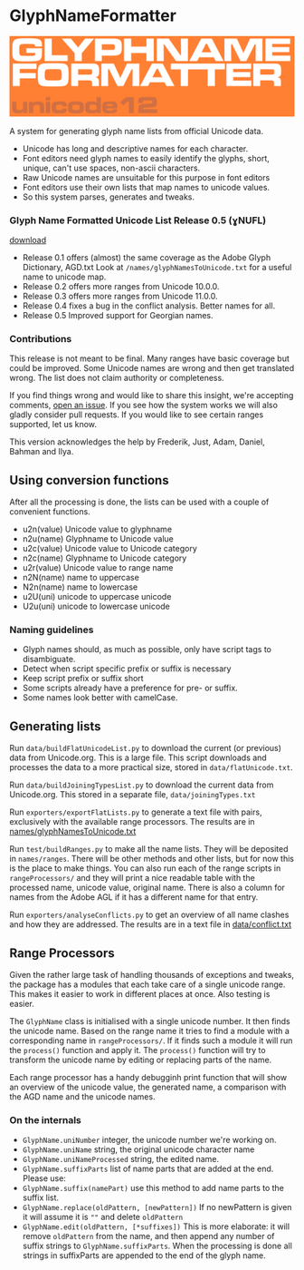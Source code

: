 # GlyphNameFormatter

![GlyphNameFormatter Banner](banner.png)

A system for generating glyph name lists from official Unicode data. 

* Unicode has long and descriptive names for each character.
* Font editors need glyph names to easily identify the glyphs, short, unique, can't use spaces, non-ascii characters.
* Raw Unicode names are unsuitable for this purpose in font editors
* Font editors use their own lists that map names to unicode values.
* So this system parses, generates and tweaks.

### Glyph Name Formatted Unicode List Release 0.5 (ɣNUFL)

[download](https://github.com/LettError/glyphNameFormatter/releases)

* Release 0.1 offers (almost) the same coverage as the Adobe Glyph Dictionary, AGD.txt
Look at `/names/glyphNamesToUnicode.txt` for a useful name to unicode map.
* Release 0.2 offers more ranges from Unicode 10.0.0.
* Release 0.3 offers more ranges from Unicode 11.0.0.
* Release 0.4 fixes a bug in the conflict analysis. Better names for all.
* Release 0.5 Improved support for Georgian names.

### Contributions

This release is not meant to be final. Many ranges have basic coverage but could be improved. Some Unicode names are wrong and then get translated wrong. The list does not claim authority or completeness. 

If you find things wrong and would like to share this insight, we're accepting comments, [open an issue](https://github.com/LettError/glyphNameFormatter/issues). If you see how the system works we will also gladly consider pull requests. If you would like to see certain ranges supported, let us know.

This version acknowledges the help by Frederik, Just, Adam, Daniel, Bahman and Ilya.

## Using conversion functions

After all the processing is done, the lists can be used with a couple of convenient functions.

* u2n(value) Unicode value to glyphname
* n2u(name) Glyphname to Unicode value
* u2c(value) Unicode value to Unicode category
* n2c(name) Glyphname to Unicode category
* u2r(value) Unicode value to range name
* n2N(name) name to uppercase
* N2n(name) name to lowercase
* u2U(uni) unicode to uppercase unicode
* U2u(uni) unicode to lowercase unicode

### Naming guidelines

* Glyph names should, as much as possible, only have script tags to disambiguate.
* Detect when script specific prefix or suffix is necessary
* Keep script prefix or suffix short
* Some scripts already have a preference for pre- or suffix.
* Some names look better with camelCase.

## Generating lists

Run `data/buildFlatUnicodeList.py` to download the current (or previous) data from Unicode.org. This is a large file. This script downloads and processes the data to a  more practical size, stored in `data/flatUnicode.txt`.

Run `data/buildJoiningTypesList.py` to download the current data from Unicode.org. This stored in a separate file, `data/joiningTypes.txt`

Run `exporters/exportFlatLists.py` to generate a text file with <name> <unicode> pairs, exclusively with the available range processors. The results are in [names/glyphNamesToUnicode.txt](https://github.com/LettError/glyphNameFormatter/blob/master/Lib/glyphNameFormatter/names/glyphNamesToUnicode.txt)

Run `test/buildRanges.py` to make all the name lists. They will be deposited in `names/ranges`. There will be other methods and other lists, but for now this is the place to make things.
You can also run each of the range scripts in `rangeProcessors/` and they will print a nice readable table with the processed name, unicode value, original name. There is also a column for names from the Adobe AGL if it has a different name for that entry. 

Run `exporters/analyseConflicts.py` to get an overview of all name clashes and how they are addressed. The results are in a text file in [data/conflict.txt](https://github.com/LettError/glyphNameFormatter/blob/master/Lib/glyphNameFormatter/data/conflict.txt)

## Range Processors

Given the rather large task of handling thousands of exceptions and tweaks, the package has a modules that each take care of a single unicode range. This makes it easier to work in different places at once. Also testing is easier.

The `GlyphName` class is initialised with a single unicode number. It then finds the unicode name. Based on the range name it tries to find a module with a corresponding name in `rangeProcessors/`. If it finds such a module it will run the `process()` function and apply it. The `process()` function will try to transform the unicode name by editing or replacing parts of the name.

Each range processor has a handy debugginh print function that will show an overview of the unicode value, the generated name, a comparison with the AGD name and the unicode names.

### On the internals

* `GlyphName.uniNumber` integer, the unicode number we're working on.
* `GlyphName.uniName` string, the original unicode character name
* `GlyphName.uniNameProcessed` string, the edited name.
* `GlyphName.suffixParts` list of name parts that are added at the end. Please use:
* `GlyphName.suffix(namePart)` use this method to add name parts to the suffix list.
* `GlyphName.replace(oldPattern, [newPattern])` If no newPattern is given it will assume it is `""` and delete `oldPattern`
* `GlyphName.edit(oldPattern, [*suffixes])` This is more elaborate: it will remove `oldPattern` from the name, and then append any number of suffix strings to `GlyphName.suffixParts`. When the processing is done all strings in suffixParts are appended to the end of the glyph name.

